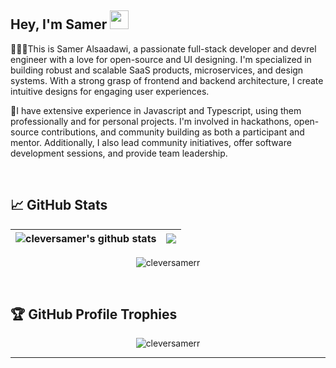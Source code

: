 <h2 align="left">Hey, I'm Samer <img src="https://raw.githubusercontent.com/aemmadi/aemmadi/master/wave.gif" width="30"/></h2>

<p>👨🏻‍💻This is Samer Alsaadawi, a passionate full-stack developer and devrel engineer with a love for open-source and UI designing. I'm specialized in building robust and scalable SaaS products, microservices, and design systems. With a strong grasp of frontend and backend architecture, I create intuitive designs for engaging user experiences.</p>

<p>🚀I have extensive experience in Javascript and Typescript, using them professionally and for personal projects. I'm involved in hackathons, open-source contributions, and community building as both a participant and mentor. Additionally, I also lead community initiatives, offer software development sessions, and provide team leadership.</p>

<br />

## 📈 GitHub Stats
| <img align="center" src="https://github-readme-stats.vercel.app/api?username=cleversamerr&show_icons=true&include_all_commits=true&theme=buefy&hide_border=true" alt="cleversamer's github stats" /> | <img align="center" src="https://github-readme-stats.vercel.app/api/top-langs/?username=cleversamerr&layout=compact&theme=buefy&hide_border=true" /> |
| ------------- | ------------- |

<p align="center"><img src="https://github-readme-streak-stats.herokuapp.com/?user=cleversamerr&theme=algolia" alt="cleversamerr" /></p>

<br>


## :trophy: GitHub Profile Trophies

<p align="center"> <img src="https://github-profile-trophy.vercel.app/?username=cleversamerr&layout=compact&theme=algolia" alt="cleversamerr" /> </p>

-----
